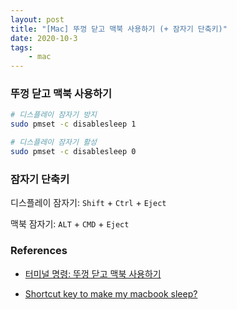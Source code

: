 ```yaml
---
layout: post
title: "[Mac] 뚜껑 닫고 맥북 사용하기 (+ 잠자기 단축키)"
date: 2020-10-3
tags:
    - mac
---
```


### 뚜껑 닫고 맥북 사용하기

```bash
# 디스플레이 잠자기 방지
sudo pmset -c disablesleep 1

# 디스플레이 잠자기 활성
sudo pmset -c disablesleep 0
```

### 잠자기 단축키

디스플레이 잠자기: `Shift` + `Ctrl` + `Eject`

맥북 잠자기: `ALT` + `CMD` + `Eject`

### References

- [터미널 명령: 뚜껑 닫고 맥북 사용하기](https://ssumer.com/%ED%84%B0%EB%AF%B8%EB%84%90-%EB%AA%85%EB%A0%B9-%EB%9A%9C%EA%BB%91-%EB%8B%AB%EA%B3%A0-%EB%A7%A5%EB%B6%81-%EC%82%AC%EC%9A%A9%ED%95%98%EA%B8%B0/)

- [Shortcut key to make my macbook sleep?](https://apple.stackexchange.com/questions/117102/shortcut-key-to-make-my-macbook-sleep/117103)
